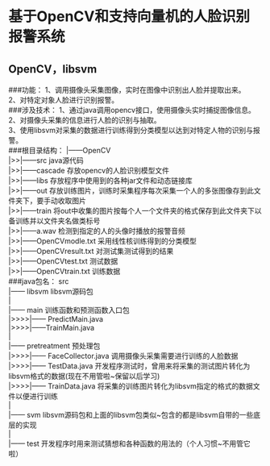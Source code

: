 基于OpenCV和支持向量机的人脸识别报警系统
==========================================
OpenCV，libsvm
------------------------------------------
###功能：
1、调用摄像头采集图像，实时在图像中识别出人脸并提取出来。<br>
2、对特定对象人脸进行识别报警。<br>
###涉及技术：
1、通过java调用opencv接口，使用摄像头实时捕捉图像信息。<br>
2、对摄像头采集的信息进行人脸的识别与抽取。<br>
3、使用libsvm对采集的数据进行训练得到分类模型以达到对特定人物的识别与报警。<br>
###根目录结构：
|——OpenCV<br>
|>>|——src  java源代码<br>
|>>|——cascade  存放opencv的人脸识别模型文件<br>
|>>|——libs 存放程序中使用到的各种jar文件和动态链接库<br>
|>>|——out  存放训练图片，训练时采集程序每次采集一个人的多张图像存到此文件夹下，要手动收取图片<br>
|>>|——train  将out中收集的图片按每个人一个文件夹的格式保存到此文件夹下以备训练并以文件夹名做类标号<br>
|>>|——a.wav  检测到指定的人的头像时播放的报警音频<br>
|>>|——OpenCVmodle.txt  采用线性核训练得到的分类模型<br>
|>>|——OpenCVresult.txt  对测试集测试得到的结果<br>
|>>|——OpenCVtest.txt  测试数据<br>
|>>|——OpenCVtrain.txt  训练数据<br>
###java包名：
src<br>
  |—— libsvm libsvm源码包<br>
  |<br>
  |—— main 训练函数和预测函数入口包<br>
  |>>>>|—— PredictMain.java<br>
  |>>>>|——TrainMain.java<br>
  |<br>
  |—— pretreatment 预处理包<br>
  |>>>>|—— FaceCollector.java 调用摄像头采集需要进行训练的人脸数据<br>
  |>>>>|—— TestData.java 开发程序测试时，曾用来将采集的测试图片转化为libsvm格式的数据(现在不用管啦~保留以后学习)<br>
  |>>>>|—— TrainData.java 将采集的训练图片转化为libsvm指定的格式的数据文件以便进行训练<br>
  |<br>
  |—— svm libsvm源码包和上面的libsvm包类似~包含的都是libsvm自带的一些底层的实现<br>
  |<br>
  |—— test 开发程序时用来测试猜想和各种函数的用法的（个人习惯~不用管它啦）<br>

